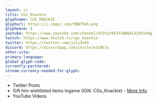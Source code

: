 ```yaml
---
layout: cc
title: CGs_Knackie
glyphname: CGS_KNACKIE
glyphurl: https://i.imgur.com/VBW7hmh.png
glyphwave: 4
youtube: https://www.youtube.com/channel/UCGtyY8k3TsBB6XLk2bVxVdg
twitch: https://www.twitch.tv/cgs_knackie
twitter: https://twitter.com/juli3n45
discord: https://discordapp.com/invite/e3cNCSc
other-site: 
primary-language: 
global-glyph-code: 
currently-partnered: 
stream-currency-needed-for-glyph: 
---
```

* Twitter Posts
* Gift him wishlisted items ingame (IGN: CGs_Knackie) - [More Info](https://twitter.com/juli3n45/status/876108902357774339)
* YouTube Videos
